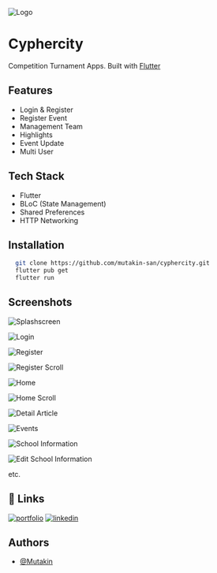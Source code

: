 
![Logo](https://github.com/mutakin-san/cyphercity/blob/main/assets/images/cc_logo.png)


# Cyphercity

Competition Turnament Apps. Built with [Flutter](https://flutter.dev/)



## Features
- Login & Register
- Register Event
- Management Team
- Highlights
- Event Update
- Multi User


## Tech Stack

- Flutter
- BLoC (State Management)
- Shared Preferences
- HTTP Networking


## Installation


```bash
  git clone https://github.com/mutakin-san/cyphercity.git
  flutter pub get
  flutter run 
```
    
## Screenshots

![Splashscreen](https://github.com/mutakin-san/cyphercity/blob/bloc-state-management/screenshots/Screenshot_1681346423_google-pixel4-clearlywhite-portrait.png?raw=true)


![Login](https://github.com/mutakin-san/cyphercity/blob/bloc-state-management/screenshots/Screenshot_1681346450_google-pixel4-clearlywhite-portrait.png?raw=true)

![Register](https://github.com/mutakin-san/cyphercity/blob/bloc-state-management/screenshots/Screenshot_1681346603_google-pixel4-clearlywhite-portrait.png?raw=true)

![Register Scroll](https://github.com/mutakin-san/cyphercity/blob/bloc-state-management/screenshots/Screenshot_1681346606_google-pixel4-clearlywhite-portrait.png?raw=true)

![Home](https://github.com/mutakin-san/cyphercity/blob/bloc-state-management/screenshots/Screenshot_1681346803_google-pixel4-clearlywhite-portrait.png?raw=true)

![Home Scroll](https://github.com/mutakin-san/cyphercity/blob/bloc-state-management/screenshots/Screenshot_1681346810_google-pixel4-clearlywhite-portrait.png?raw=true)

![Detail Article](https://github.com/mutakin-san/cyphercity/blob/bloc-state-management/screenshots/Screenshot_1681346841_google-pixel4-clearlywhite-portrait.png?raw=true)

![Events](https://github.com/mutakin-san/cyphercity/blob/bloc-state-management/screenshots/Screenshot_1681346877_google-pixel4-clearlywhite-portrait.png?raw=true)

![School Information](https://github.com/mutakin-san/cyphercity/blob/bloc-state-management/screenshots/Screenshot_1681347074_google-pixel4-clearlywhite-portrait.png?raw=true)

![Edit School Information](https://github.com/mutakin-san/cyphercity/blob/bloc-state-management/screenshots/Screenshot_1681347043_google-pixel4-clearlywhite-portrait.png?raw=true)

etc.
## 🔗 Links
[![portfolio](https://img.shields.io/badge/my_portfolio-000?style=for-the-badge&logo=ko-fi&logoColor=white)](https://github.com/mutakin-san)
[![linkedin](https://img.shields.io/badge/linkedin-0A66C2?style=for-the-badge&logo=linkedin&logoColor=white)](https://linkedin.com/in/mutakin01)

## Authors

- [@Mutakin](https://www.github.com/mutakin-san)

